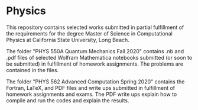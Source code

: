 # Physics

This repository contains selected works submitted in partial fulfillment of the requirements for the degree Master of Science in Computational Physics at California State University, Long Beach.

The folder "PHYS 550A Quantum Mechanics Fall 2020" contains .nb and .pdf files of selected Wolfram Mathematica notebooks submitted (or soon to be submitted) in fulfillment of homework assignments.  The problems are contained in the files.

The folder "PHYS 562 Advanced Computation Spring 2020" contains the Fortran, LaTeX, and PDF files and write ups submitted in fulfillment of homework assignments and exams.  The PDF write ups explain how to compile and run the codes and explain the results.
